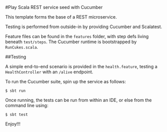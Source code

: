 #Play Scala REST service seed with Cucumber

This template forms the base of a REST microservice.

Testing is performed from outside-in by providing Cucumber and Scalatest.

Feature files can be found in the `features` folder, with step defs living beneath `test/steps`. The Cucumber runtime is bootstrapped by `RunCukes.scala`.

##Testing

A simple end-to-end scenario is provided in the `health.feature`, testing a `HealthController` with an `/alive` endpoint.

To run the Cucumber suite, spin up the service as follows:

	$ sbt run

Once running, the tests can be run from within an IDE, or else from the command line using:

	$ sbt test

Enjoy!!!